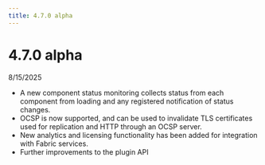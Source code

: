 ```yaml
---
title: 4.7.0 alpha
---
```


# 4.7.0 alpha

8/15/2025

- A new component status monitoring collects status from each component from loading and any registered notification of status changes.
- OCSP is now supported, and can be used to invalidate TLS certificates used for replication and HTTP through an OCSP server.
- New analytics and licensing functionality has been added for integration with Fabric services.
- Further improvements to the plugin API
